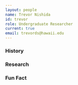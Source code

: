 ```yaml
---
layout: people
name: Trevor Nishida
id: trevor
role: Undergraduate Researcher
current: true
email: trevords@hawaii.edu
---
```


### History


### Research


### Fun Fact

